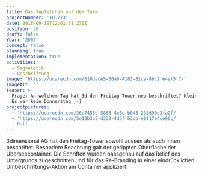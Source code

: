```yaml
---
title: Das Tüpfelchen auf dem Turm
projectNumber: '10.773'
date: 2018-09-19T12:01:51.270Z
position: 20
draft: false
Year: '2007'
concept: false
planning: true
implementation: true
activities:
  - Signaletik
  - Beschriftung
image: 'https://ucarecdn.com/616dace5-00a6-4183-81ca-8bc2fe4ef5f7/'
imageAlt: ''
teaser: >-
  Frage: An welchem Tag hat 3d den Freitag-Tower neu beschriftet? Kleiner Tip:
  Es war kein Donnerstag ;-)
projectpictures:
  - 'https://ucarecdn.com/36e7456d-5885-4e6e-b045-238690d3fa2f/'
  - 'https://ucarecdn.com/5e12b3c5-d330-4d5f-b3cb-e0117e4ce96c/'
  - null
---
```

3dimensional AG hat den Freitag-Tower sowohl aussen als auch innen beschriftet. Besondere Beachtung galt der gerippten Oberfläche der Überseecontainer. Die Schriften wurden passgenau auf das Relief des Untergrunds zugeschnitten und für das Re-Branding in einer eindrücklichen Umbeschriftungs-Aktion am Container appliziert.

